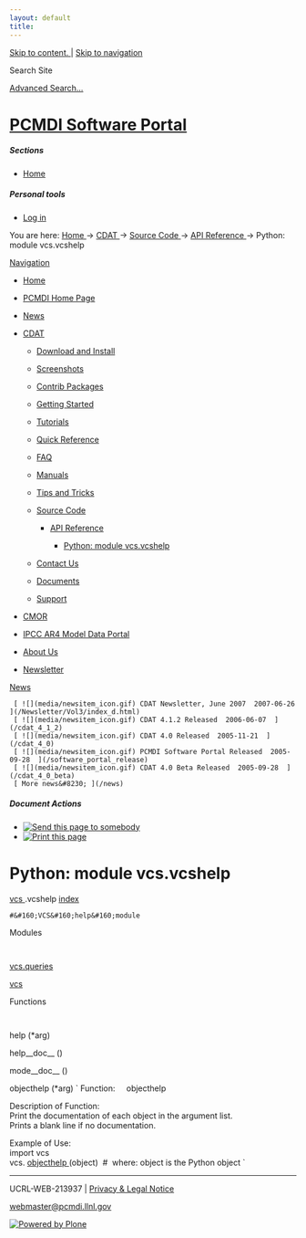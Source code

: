 ```yaml
---
layout: default
title:
---
```


 [ Skip to content. ](/cdat/source/api-reference/vcs.vcshelp.html) | [ Skip to
navigation ](/cdat/source/api-reference/vcs.vcshelp.html)

Search Site

[ Advanced Search&#8230; ](/search_form)

#  [ PCMDI Software Portal ](/)

#####  Sections

  * [ Home ](/)

#####  Personal tools

  * [ Log in ](/login_form)

You are here:  [ Home ](/) -> [ CDAT ](/cdat) -> [ Source Code ](/cdat/source)
-> [ API Reference ](/cdat/source/api-reference) -> Python: module vcs.vcshelp

[ Navigation ](/sitemap)

    

  * [ Home ](/)

  * [ PCMDI Home Page ](/)

  * [ News ](/news)

  * [ CDAT ](/cdat)

    * [ Download and Install ](/cdat/download)

    * [ Screenshots ](/cdat/screenshots)

    * [ Contrib Packages ](/cdat/contrib)

    * [ Getting Started ](/cdat/getting_started)

    * [ Tutorials ](/cdat/tutorials)

    * [ Quick Reference ](/cdat/quick_reference)

    * [ FAQ ](/cdat/FAQ)

    * [ Manuals ](/cdat/manuals)

    * [ Tips and Tricks ](/cdat/tips_and_tricks)

    * [ Source Code ](/cdat/source)

      * [ API Reference ](/cdat/source/api-reference)

        * [ Python: module vcs.vcshelp ](/cdat/source/api-reference/vcs.vcshelp.html)

    * [ Contact Us ](/cdat/contact-us)

    * [ Documents ](/cdat/docs)

    * [ Support ](/cdat/support)

  * [ CMOR ](/cmor)

  * [ IPCC AR4 Model Data Portal ](/esg_data_portal)

  * [ About Us ](/about)

  * [ Newsletter ](/Newsletter)

[ News ](/news)

     [ ![](media/newsitem_icon.gif) CDAT Newsletter, June 2007  2007-06-26  ](/Newsletter/Vol3/index_d.html)
     [ ![](media/newsitem_icon.gif) CDAT 4.1.2 Released  2006-06-07  ](/cdat_4_1_2)
     [ ![](media/newsitem_icon.gif) CDAT 4.0 Released  2005-11-21  ](/cdat_4_0)
     [ ![](media/newsitem_icon.gif) PCMDI Software Portal Released  2005-09-28  ](/software_portal_release)
     [ ![](media/newsitem_icon.gif) CDAT 4.0 Beta Released  2005-09-28  ](/cdat_4_0_beta)
     [ More news&#8230; ](/news)

#####  Document Actions

  * [ ![Send this page to somebody](media/mail_icon.gif) ](/cdat/source/api-reference/vcs.vcshelp.html/sendto_form)
  * [ ![Print this page](media/print_icon.gif) ](/this.print\(\))

#  Python: module vcs.vcshelp

  
  
 [ vcs  ](/vcs.html) .vcshelp 
[ index ](/)  

` #&#160;VCS&#160;help&#160;module `

  
 Modules 

` `

[ vcs.queries ](/vcs.queries.html)  

[ vcs ](/vcs.html)  

  
 Functions 

` `

 help  (*arg) 

 help__doc__  () 

 mode__doc__  () 

 objecthelp  (*arg) 
     ` Function:&#160;&#160;&#160;&#160;&#160;objecthelp   
  
Description&#160;of&#160;Function:  
Print&#160;the&#160;documentation&#160;of&#160;each&#160;object&#160;in&#160;the&#160;argument&#160;list.  
Prints&#160;a&#160;blank&#160;line&#160;if&#160;no&#160;documentation.  
  
Example&#160;of&#160;Use:  
import&#160;vcs  
vcs. [ objecthelp ](/) (object)&#160;&#160;#&#160;&#160;where:&#160;object&#160;is&#160;the&#160;Python&#160;object `

* * *

UCRL-WEB-213937 | [ Privacy & Legal Notice ](/disclaimer.html)

[ webmaster@pcmdi.llnl.gov ](/webmaster@pcmdi.llnl.gov)

[ ![Powered by Plone](media/plone_powered.gif) ](/)

